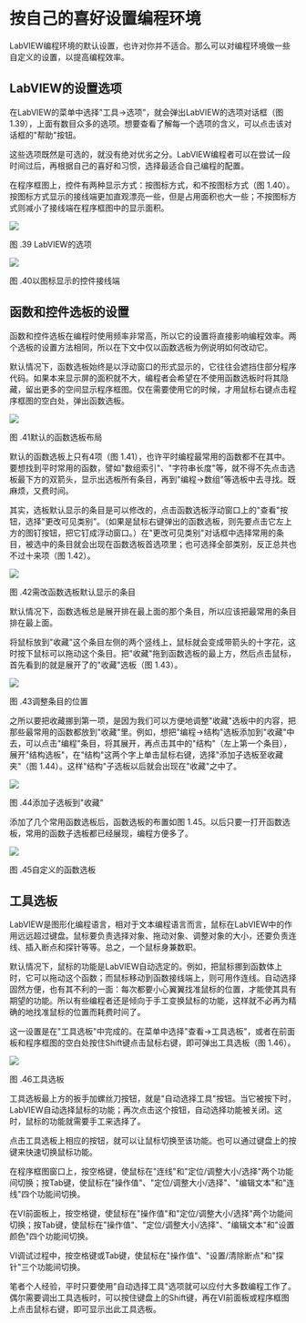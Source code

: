 # 按自己的喜好设置编程环境

LabVIEW编程环境的默认设置，也许对你并不适合。那么可以对编程环境做一些自定义的设置，以提高编程效率。

## LabVIEW的设置选项

在LabVIEW的菜单中选择"工具-\>选项"，就会弹出LabVIEW的选项对话框（图
1.39），上面有数目众多的选项。想要查看了解每一个选项的含义，可以点击该对话框的"帮助"按钮。

这些选项既然是可选的，就没有绝对优劣之分。LabVIEW编程者可以在尝试一段时间过后，再根据自己的喜好和习惯，选择最适合自己编程的配置。

在程序框图上，控件有两种显示方式：按图标方式，和不按图标方式（图
1.40）。按图标方式显示的接线端更加直观漂亮一些，但是占用面积也大一些；不按图标方式则减小了接线端在程序框图中的显示面积。

![](images/image54.png)

图 .39 LabVIEW的选项

![](images/image55.png)

图 .40以图标显示的控件接线端

## 函数和控件选板的设置

函数和控件选板在编程时使用频率非常高，所以它的设置将直接影响编程效率。两个选板的设置方法相同，所以在下文中仅以函数选板为例说明如何改动它。

默认情况下，函数选板始终是以浮动窗口的形式显示的，它往往会遮挡住部分程序代码。如果本来显示屏的面积就不大，编程者会希望在不使用函数选板时将其隐藏，留出更多的空间显示程序框图。仅在需要使用它的时候，才用鼠标右键点击程序框图的空白处，弹出函数选板。

![](images/image56.png)

图 .41默认的函数选板布局

默认的函数选板上只有4项（图
1.41），也许平时编程最常用的函数都不在其中。要想找到平时常用的函数，譬如"数组索引"、"字符串长度"等，就不得不先点击选板最下方的双箭头，显示出选板所有条目，再到"编程-\>数组"等选板中去寻找。既麻烦，又费时间。

其实，选板默认显示的条目是可以修改的，点击函数选板浮动窗口上的"查看"按钮，选择"更改可见类别"。（如果是鼠标右键弹出的函数选板，则先要点击它左上方的图钉按钮，把它钉成浮动窗口。）在"更改可见类别"对话框中选择常用的条目，被选中的条目就会出现在函数选板首选项里；也可选择全部类别，反正总共也不过十来项（图
1.42）。

![](images/image57.png)

图 .42需改函数选板默认显示的条目

默认情况下，函数选板总是展开排在最上面的那个条目，所以应该把最常用的条目排在最上面。

将鼠标放到"收藏"这个条目左侧的两个竖线上，鼠标就会变成带箭头的十字花，这时按下鼠标可以拖动这个条目。把"收藏"拖到函数选板的最上方，然后点击鼠标，首先看到的就是展开了的"收藏"选板（图
1.43）。

![](images/image58.png)

图 .43调整条目的位置

之所以要把收藏挪到第一项，是因为我们可以方便地调整"收藏"选板中的内容，把那些最常用的函数都放到"收藏"里。例如，想把"编程-\>结构"选板添加到"收藏"中去，可以点击"编程"条目，将其展开，再点击其中的"结构"（左上第一个条目），展开"结构选板"，在"结构"这两个字上单击鼠标右键，选择"添加子选板至收藏夹"（图
1.44）。这样"结构"子选板以后就会出现在"收藏"之中了。

![](images/image59.png)

图 .44添加子选板到"收藏"

添加了几个常用函数选板后，函数选板的布置如图
1.45。以后只要一打开函数选板，常用的函数子选板都已经展现，编程方便多了。

![](images/image60.png)

图 .45自定义的函数选板

## 工具选板

LabVIEW是图形化编程语言，相对于文本编程语言而言，鼠标在LabVIEW中的作用远远超过键盘。鼠标要负责选择对象、拖动对象、调整对象的大小，还要负责连线、插入断点和探针等等。总之，一个鼠标身兼数职。

默认情况下，鼠标的功能是LabVIEW自动选定的。例如，把鼠标挪到函数体上时，它可以拖动这个函数；而鼠标移动到函数接线端上，则可用作连线。自动选择固然方便，也有其不利的一面：每次都要小心翼翼找准鼠标的位置，才能使其具有期望的功能。所以有些编程者还是倾向于手工变换鼠标的功能，这样就不必再为精确的地找准鼠标的位置而耗费时间了。

这一设置是在"工具选板"中完成的。在菜单中选择"查看-\>工具选板"，或者在前面板和程序框图的空白处按住Shift键点击鼠标右键，即可弹出工具选板（图
1.46）。

![](images/image61.png)

图 .46工具选板

工具选板最上方的扳手加螺丝刀按钮，就是"自动选择工具"按钮。当它被按下时，LabVIEW自动选择鼠标的功能；再次点击这个按钮，自动选择功能被关闭。这时，鼠标的功能就需要手工来选择了。

点击工具选板上相应的按钮，就可以让鼠标切换至该功能。也可以通过键盘上的按键来快速切换鼠标功能。

在程序框图窗口上，按空格键，使鼠标在"连线"和"定位/调整大小/选择"两个功能间切换；按Tab键，使鼠标在"操作值"、"定位/调整大小/选择"、"编辑文本"和"连线"四个功能间切换。

在VI前面板上，按空格键，使鼠标在"操作值"和"定位/调整大小/选择"两个功能间切换；按Tab键，使鼠标在"操作值"、"定位/调整大小/选择"、"编辑文本"和"设置颜色"四个功能间切换。

VI调试过程中，按空格键或Tab键，使鼠标在"操作值"、"设置/清除断点"和"探针"三个功能间切换。

笔者个人经验，平时只要使用"自动选择工具"选项就可以应付大多数编程工作了。偶尔需要调出工具选板时，可以按住键盘上的Shift键，再在VI前面板或程序框图上点击鼠标右键，即可显示出此工具选板。
